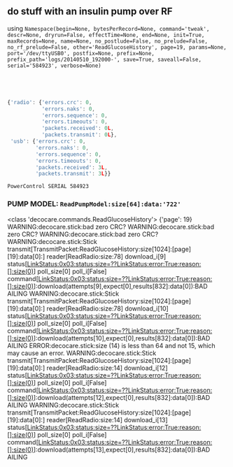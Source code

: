 ## do stuff with an insulin pump over RF
using ` Namespace(begin=None, bytesPerRecord=None, command='tweak', descr=None, dryrun=False, effectTime=None, end=None, init=True, maxRecords=None, name=None, no_postlude=False, no_prelude=False, no_rf_prelude=False, other='ReadGlucoseHistory', page=19, params=None, port='/dev/ttyUSB0', postfix=None, prefix=None, prefix_path='logs/20140510_192000-', save=True, saveall=False, serial='584923', verbose=None) `
```
```
```
```
```
```
```
```
```javascript
{'radio': {'errors.crc': 0,
           'errors.naks': 0,
           'errors.sequence': 0,
           'errors.timeouts': 0,
           'packets.received': 0L,
           'packets.transmit': 0L},
 'usb': {'errors.crc': 0,
         'errors.naks': 0,
         'errors.sequence': 0,
         'errors.timeouts': 0,
         'packets.received': 3L,
         'packets.transmit': 3L}}
```
```
PowerControl SERIAL 584923
```
### PUMP MODEL: `ReadPumpModel:size[64]:data:'722'`
<class 'decocare.commands.ReadGlucoseHistory'> {'page': 19}
WARNING:decocare.stick:bad zero CRC?
WARNING:decocare.stick:bad zero CRC?
WARNING:decocare.stick:bad zero CRC?
WARNING:decocare.stick:Stick transmit[TransmitPacket:ReadGlucoseHistory:size[1024]:[page][19]:data[0]:] reader[ReadRadio:size:78] download_i[9] status[<LinkStatus:0x03:status:size=??LinkStatus:error:True:reason:[]:size(0)>] poll_size[0] poll_i[False] command[<LinkStatus:0x03:status:size=??LinkStatus:error:True:reason:[]:size(0)>]:download(attempts[9],expect[0],results[832]:data[0]):BAD AILING
WARNING:decocare.stick:Stick transmit[TransmitPacket:ReadGlucoseHistory:size[1024]:[page][19]:data[0]:] reader[ReadRadio:size:78] download_i[10] status[<LinkStatus:0x03:status:size=??LinkStatus:error:True:reason:[]:size(0)>] poll_size[0] poll_i[False] command[<LinkStatus:0x03:status:size=??LinkStatus:error:True:reason:[]:size(0)>]:download(attempts[10],expect[0],results[832]:data[0]):BAD AILING
ERROR:decocare.stick:size (14) is less than 64 and not 15, which may cause an error.
WARNING:decocare.stick:Stick transmit[TransmitPacket:ReadGlucoseHistory:size[1024]:[page][19]:data[0]:] reader[ReadRadio:size:14] download_i[12] status[<LinkStatus:0x03:status:size=??LinkStatus:error:True:reason:[]:size(0)>] poll_size[0] poll_i[False] command[<LinkStatus:0x03:status:size=??LinkStatus:error:True:reason:[]:size(0)>]:download(attempts[12],expect[0],results[832]:data[0]):BAD AILING
WARNING:decocare.stick:Stick transmit[TransmitPacket:ReadGlucoseHistory:size[1024]:[page][19]:data[0]:] reader[ReadRadio:size:14] download_i[13] status[<LinkStatus:0x03:status:size=??LinkStatus:error:True:reason:[]:size(0)>] poll_size[0] poll_i[False] command[<LinkStatus:0x03:status:size=??LinkStatus:error:True:reason:[]:size(0)>]:download(attempts[13],expect[0],results[832]:data[0]):BAD AILING
